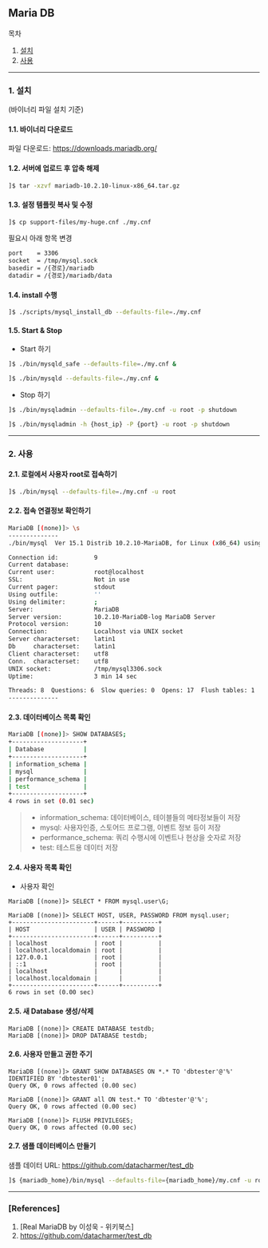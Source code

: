 ## Maria DB

목차

1. [설치](#설치)
1. [사용](#사용)

* * *

### 1. 설치

(바이너리 파일 설치 기준)

#### 1.1. 바이너리 다운로드

파일 다운로드: https://downloads.mariadb.org/

#### 1.2. 서버에 업로드 후 압축 해제

```bash
]$ tar -xzvf mariadb-10.2.10-linux-x86_64.tar.gz
```

#### 1.3. 설정 템플릿 복사 및 수정
```bash
]$ cp support-files/my-huge.cnf ./my.cnf
```

필요시 아래 항목 변경
```txt
port    = 3306
socket  = /tmp/mysql.sock
basedir = /{경로}/mariadb
datadir = /{경로}/mariadb/data
```

#### 1.4. install 수행

```bash
]$ ./scripts/mysql_install_db --defaults-file=./my.cnf
```

#### 1.5. Start & Stop

* Start 하기
```bash
]$ ./bin/mysqld_safe --defaults-file=./my.cnf &
```
```bash
]$ ./bin/mysqld --defaults-file=./my.cnf &
```

* Stop 하기
```bash
]$ ./bin/mysqladmin --defaults-file=./my.cnf -u root -p shutdown
```
```bash
]$ ./bin/mysqladmin -h {host_ip} -P {port} -u root -p shutdown
```

* * *

### 2. 사용

#### 2.1. 로컬에서 사용자 root로 접속하기

```bash
]$ ./bin/mysql --defaults-file=./my.cnf -u root
```

#### 2.2. 접속 연결정보 확인하기

```bash
MariaDB [(none)]> \s
--------------
./bin/mysql  Ver 15.1 Distrib 10.2.10-MariaDB, for Linux (x86_64) using readline 5.1

Connection id:          9
Current database:
Current user:           root@localhost
SSL:                    Not in use
Current pager:          stdout
Using outfile:          ''
Using delimiter:        ;
Server:                 MariaDB
Server version:         10.2.10-MariaDB-log MariaDB Server
Protocol version:       10
Connection:             Localhost via UNIX socket
Server characterset:    latin1
Db     characterset:    latin1
Client characterset:    utf8
Conn.  characterset:    utf8
UNIX socket:            /tmp/mysql3306.sock
Uptime:                 3 min 14 sec

Threads: 8  Questions: 6  Slow queries: 0  Opens: 17  Flush tables: 1  Open tables: 11  Queries per second avg: 0.030
--------------
```

#### 2.3. 데이터베이스 목록 확인

```bash
MariaDB [(none)]> SHOW DATABASES;
+--------------------+
| Database           |
+--------------------+
| information_schema |
| mysql              |
| performance_schema |
| test               |
+--------------------+
4 rows in set (0.01 sec)
```
> * information_schema: 데이터베이스, 테이블들의 메타정보들이 저장
> * mysql: 사용자인증, 스토어드 프로그램, 이벤트 정보 등이 저장
> * performance_schema: 쿼리 수행시에 이벤트나 현상을 숫자로 저장
> * test: 테스트용 데이터 저장

#### 2.4. 사용자 목록 확인

* 사용자 확인
```mysql
MariaDB [(none)]> SELECT * FROM mysql.user\G;
```
```mysql
MariaDB [(none)]> SELECT HOST, USER, PASSWORD FROM mysql.user;
+-----------------------+------+----------+
| HOST                  | USER | PASSWORD |
+-----------------------+------+----------+
| localhost             | root |          |
| localhost.localdomain | root |          |
| 127.0.0.1             | root |          |
| ::1                   | root |          |
| localhost             |      |          |
| localhost.localdomain |      |          |
+-----------------------+------+----------+
6 rows in set (0.00 sec)
```

#### 2.5. 새 Database 생성/삭제

```mysql
MariaDB [(none)]> CREATE DATABASE testdb;
MariaDB [(none)]> DROP DATABASE testdb;
```

#### 2.6. 사용자 만들고 권한 주기

```mysql
MariaDB [(none)]> GRANT SHOW DATABASES ON *.* TO 'dbtester'@'%' IDENTIFIED BY 'dbtester01';
Query OK, 0 rows affected (0.00 sec)

MariaDB [(none)]> GRANT all ON test.* TO 'dbtester'@'%';
Query OK, 0 rows affected (0.00 sec)

MariaDB [(none)]> FLUSH PRIVILEGES;
Query OK, 0 rows affected (0.00 sec)
```
#### 2.7. 샘플 데이터베이스 만들기

샘플 데이터 URL: https://github.com/datacharmer/test_db
```bash
]$ {mariadb_home}/bin/mysql --defaults-file={mariadb_home}/my.cnf -u root -p < employees.sql
```

* * *

### [References]
1. [Real MariaDB by 이성욱 - 위키북스]
1. https://github.com/datacharmer/test_db
